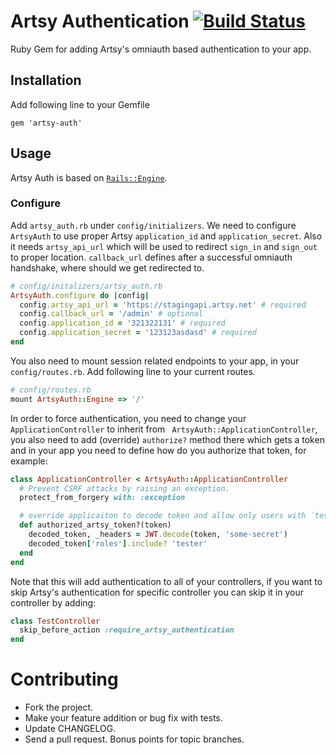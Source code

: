 # Artsy Authentication [![Build Status](https://travis-ci.org/artsy/artsy-auth.svg?branch=master)](https://travis-ci.org/artsy/artsy-auth)

Ruby Gem for adding Artsy's omniauth based authentication to your app.

## Installation
Add following line to your Gemfile

```
gem 'artsy-auth'
```

## Usage
Artsy Auth is based on [`Rails::Engine`](http://api.rubyonrails.org/classes/Rails/Engine.html).

### Configure
Add `artsy_auth.rb` under `config/initializers`. We need to configure `ArtsyAuth` to use proper Artsy `application_id` and `application_secret`. Also it needs `artsy_api_url` which will be used to redirect `sign_in` and `sign_out` to proper location.
`callback_url` defines after a successful omniauth handshake, where should we get redirected to.

```ruby
# config/initalizers/artsy_auth.rb
ArtsyAuth.configure do |config|
  config.artsy_api_url = 'https://stagingapi.artsy.net' # required
  config.callback_url = '/admin' # optional
  config.application_id = '321322131' # required
  config.application_secret = '123123asdasd' # required
end
```

You also need to mount session related endpoints to your app, in your `config/routes.rb`. Add following line to your current routes.
```ruby
# config/routes.rb
mount ArtsyAuth::Engine => '/'
```

In order to force authentication, you need to change your `ApplicationController` to inherit from ` ArtsyAuth::ApplicationController`, you also need to add (override) `authorize?` method there which gets a token and in your app you need to define how do you authorize that token, for example:
```ruby
class ApplicationController < ArtsyAuth::ApplicationController
  # Prevent CSRF attacks by raising an exception.
  protect_from_forgery with: :exception

  # override applicaiton to decode token and allow only users with `tester` role
  def authorized_artsy_token?(token)
    decoded_token, _headers = JWT.decode(token, 'some-secret')
    decoded_token['roles'].include? 'tester'
  end
end
```
Note that this will add authentication to all of your controllers, if you want to skip Artsy's authentication for specific controller you can skip it in your controller by adding:
```ruby
class TestController
  skip_before_action :require_artsy_authentication
end
```


# Contributing

* Fork the project.
* Make your feature addition or bug fix with tests.
* Update CHANGELOG.
* Send a pull request. Bonus points for topic branches.

